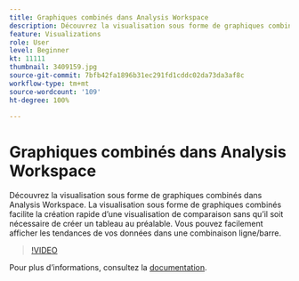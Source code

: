 ```yaml
---
title: Graphiques combinés dans Analysis Workspace
description: Découvrez la visualisation sous forme de graphiques combinés dans Analysis Workspace. La visualisation sous forme de graphiques combinés facilite la création rapide d’une visualisation de comparaison sans qu’il soit nécessaire de créer un tableau au préalable. Vous pouvez facilement afficher les tendances de vos données dans une combinaison ligne/barre.
feature: Visualizations
role: User
level: Beginner
kt: 11111
thumbnail: 3409159.jpg
source-git-commit: 7bfb42fa1896b31ec291fd1cddc02da73da3af8c
workflow-type: tm+mt
source-wordcount: '109'
ht-degree: 100%

---
```



# Graphiques combinés dans Analysis Workspace

Découvrez la visualisation sous forme de graphiques combinés dans Analysis Workspace. La visualisation sous forme de graphiques combinés facilite la création rapide d’une visualisation de comparaison sans qu’il soit nécessaire de créer un tableau au préalable. Vous pouvez facilement afficher les tendances de vos données dans une combinaison ligne/barre.

>[!VIDEO](https://video.tv.adobe.com/v/3409159/?quality=12&learn=on)

Pour plus dʼinformations, consultez la [documentation](https://experienceleague.adobe.com/docs/analytics/analyze/analysis-workspace/visualizations/combo-charts.html?lang=fr).
